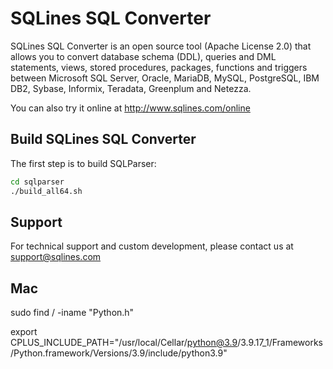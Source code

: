 # SQLines SQL Converter

SQLines SQL Converter is an open source tool (Apache License 2.0) that allows you to convert database schema (DDL), queries and DML statements, views, stored procedures, packages, functions and triggers between Microsoft SQL Server, Oracle, MariaDB, MySQL, PostgreSQL, IBM DB2, Sybase, Informix, Teradata, Greenplum and Netezza.

You can also try it online at <http://www.sqlines.com/online>

## Build SQLines SQL Converter

The first step is to build SQLParser:

```sh
cd sqlparser
./build_all64.sh
```

## Support

For technical support and custom development, please contact us at <support@sqlines.com>

## Mac

sudo find / -iname "Python.h"

export CPLUS_INCLUDE_PATH="/usr/local/Cellar/python@3.9/3.9.17_1/Frameworks/Python.framework/Versions/3.9/include/python3.9"
